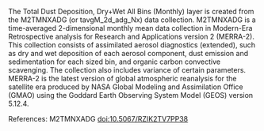 The Total Dust Deposition, Dry+Wet All Bins (Monthly) layer is created from the M2TMNXADG (or tavgM_2d_adg_Nx) data collection. M2TMNXADG is a time-averaged 2-dimensional monthly mean data collection in Modern-Era Retrospective analysis for Research and Applications version 2 (MERRA-2). This collection consists of assimilated aerosol diagnostics (extended), such as dry and wet deposition of each aerosol component, dust emission and sedimentation for each sized bin, and organic carbon convective scavenging. The collection also includes variance of certain parameters. MERRA-2 is the latest version of global atmospheric reanalysis for the satellite era produced by NASA Global Modeling and Assimilation Office (GMAO) using the Goddard Earth Observing System Model (GEOS) version 5.12.4.

References: M2TMNXADG [doi:10.5067/RZIK2TV7PP38](https://doi.org/10.5067/RZIK2TV7PP38)